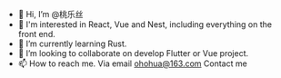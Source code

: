 - 👋 Hi, I’m @桃乐丝
- 👀 I'm interested in React, Vue and Nest, including everything on the front end.
- 🌱 I’m currently learning Rust.
- 💞️ I’m looking to collaborate on develop Flutter or Vue project.
- 📫 How to reach me. Via email ohohua@163.com Contact me

<!---
ohohua/ohohua is a ✨ special ✨ repository because its `README.md` (this file) appears on your GitHub profile.
You can click the Preview link to take a look at your changes.
--->
